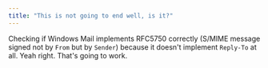 ```yaml
---
title: "This is not going to end well, is it?"
---
```



<p>Checking if Windows Mail implements RFC5750 correctly (S/MIME message signed not by <code>From</code> but by <code>Sender</code>) because it doesn't implement <code>Reply-To</code> at all. Yeah right. That's going to work.</p>